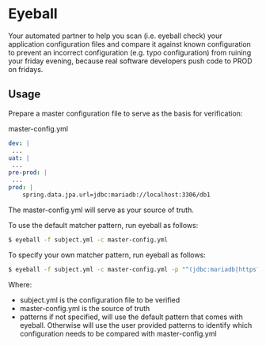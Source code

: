 # Eyeball
Your automated partner to help you scan (i.e. eyeball check) your application configuration files and compare it against known configuration to prevent an incorrect configuration (e.g. typo configuration) from ruining your friday evening, because real software developers push code to PROD on fridays.

## Usage
Prepare a master configuration file to serve as the basis for verification:  

master-config.yml
```yaml
dev: |
 ...
uat: |
 ...
pre-prod: |
 ...
prod: |
    spring.data.jpa.url=jdbc:mariadb://localhost:3306/db1
```
The master-config.yml will serve as your source of truth.

To use the default matcher pattern, run eyeball as follows:
```bash
$ eyeball -f subject.yml -c master-config.yml
```

To specify your own matcher pattern, run eyeball as follows:
```bash
$ eyeball -f subject.yml -c master-config.yml -p "^(jdbc:mariadb|https?)://(.*)(:\\d+)?(\/.*)?$" -p "^([a-zA-Z0-9.-])+(:\\d{2,4})$"
```

Where:  
- subject.yml is the configuration file to be verified
- master-config.yml is the source of truth
- patterns if not specified, will use the default pattern that comes with eyeball. Otherwise will use the user provided patterns to identify which configuration needs to be compared with master-config.yml


